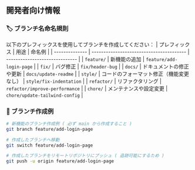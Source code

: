 ## 開発者向け情報

### 🏷️ ブランチ名命名規則
以下のプレフィックスを使用してブランチを作成してください：
| プレフィックス | 用途                                     | 命名例                         |
| -------------- | ---------------------------------------- | ------------------------------ |
| `feature/`     | 新機能の追加                             | `feature/add-login-page`       |
| `fix/`         | バグ修正                                 | `fix/header-bug`               |
| `docs/`        | ドキュメントの修正や更新                 | `docs/update-readme`           |
| `style/`       | コードのフォーマット修正（機能変更なし） | `style/fix-indentation`        |
| `refactor/`    | リファクタリング                         | `refactor/improve-performance` |
| `chore/`       | メンテナンスや設定変更                   | `chore/update-tailwind-config` |

### 🌱 ブランチ作成例
```sh
# 新機能のブランチ作成例 ( 必ず main から作成すること )
git branch feature/add-login-page

# 作成したブランチへ移動
git switch feature/add-login-page

# 作成したブランチをリモートリポジトリにプッシュ ( 追跡可能にするため )
git push -u origin feature/add-login-page
```